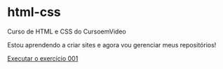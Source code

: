 # html-css
 Curso de HTML e CSS do CursoemVideo

Estou aprendendo a criar sites e agora vou gerenciar meus 
repositórios!

<a href="https://jefferson085.github.io/html-css/Exerc%C3%ADcios/ex001/index.html">Executar o exercício 001</a>
